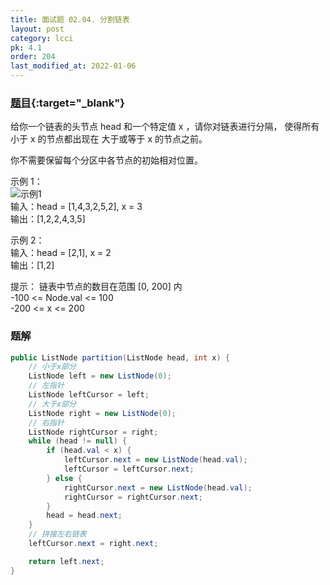 ```yaml
---
title: 面试题 02.04. 分割链表
layout: post
category: lcci
pk: 4.1
order: 204
last_modified_at: 2022-01-06
---
```


### [题目](https://leetcode-cn.com/partition-list-lcci/){:target="_blank"}

给你一个链表的头节点 head 和一个特定值 x ，请你对链表进行分隔，
使得所有 小于 x 的节点都出现在 大于或等于 x 的节点之前。

你不需要保留每个分区中各节点的初始相对位置。

示例 1：  
![示例1]({{site.cdn}}/assets/4/0204/partition.jpg)  
输入：head = [1,4,3,2,5,2], x = 3  
输出：[1,2,2,4,3,5]

示例 2：  
输入：head = [2,1], x = 2  
输出：[1,2]


提示：
链表中节点的数目在范围 [0, 200] 内  
-100 <= Node.val <= 100  
-200 <= x <= 200

### 题解

```java
public ListNode partition(ListNode head, int x) {
    // 小于x部分
    ListNode left = new ListNode(0);
    // 左指针
    ListNode leftCursor = left;
    // 大于x部分
    ListNode right = new ListNode(0);
    // 右指针
    ListNode rightCursor = right;
    while (head != null) {
        if (head.val < x) {
            leftCursor.next = new ListNode(head.val);
            leftCursor = leftCursor.next;
        } else {
            rightCursor.next = new ListNode(head.val);
            rightCursor = rightCursor.next;
        }
        head = head.next;
    }
    // 拼接左右链表
    leftCursor.next = right.next;

    return left.next;
}
```